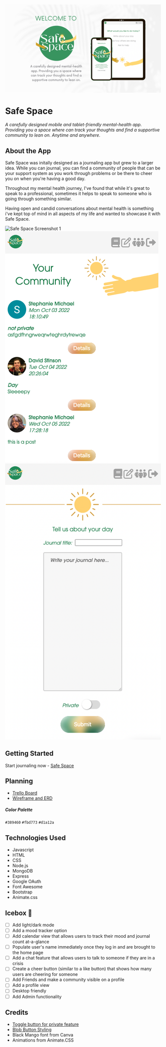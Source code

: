 ![mockup](https://github.com/smichaelonline/safe-space/blob/main/public/assets/safe-space-mockup.png)

# Safe Space 
*A carefully designed mobile and tablet-friendly mental-health app. Providing you a space where can track your thoughts and find a supportive community to lean on. Anytime and anywhere.*

## About the App 

Safe Space was initally designed as a journaling app but grew to a larger idea. While you can journal, you can find a community of people that can be your support system as you work through problems or be there to cheer you on when you're having a good day. 

Throughout my mental health journey, I've found that while it's great to speak to a professional, sometimes it helps to speak to someone who is going through something similar. 

Having open and candid conversations about mental health is something i've kept top of mind in all aspects of my life and wanted to showcase it with Safe Space. 

![Safe Space Screenshot 1](https://github.com/smichaelonline/safe-space/blob/main/public/assets/screenshot-3.png=250x250)
![Safe Space Screenshot 2](https://github.com/smichaelonline/safe-space/blob/main/public/assets/screenshot-2.png)
![Safe Space Screenshot 3](https://github.com/smichaelonline/safe-space/blob/main/public/assets/screenshot-1.png)

## Getting Started 
Start journaling now - [Safe Space](https://safe-space-journal-and-community.fly.dev/)

## Planning 
- [Trello Board](https://trello.com/invite/b/sJSXYzy5/41f1fabb8843138b6316bc38a48dc1ea/safe-space)
- [Wireframe and ERD](https://whimsical.com/safe-space-W1YXcz2jxqdnxKpzkzvd39)

##### Color Palette 
`#389460`
`#fbd773`
`#d1a12a`

## Technologies Used 
- Javascript 
- HTML
- CSS
- Node.js
- MongoDB
- Express
- Google OAuth
- Font Awesome
- Bootstrap
- Animate.css

## Icebox 🧊
- [ ] Add light/dark mode
- [ ] Add a mood tracker option 
- [ ] Add calendar view that allows users to track their mood and journal count at-a-glance
- [ ] Populate user's name immediately once they log in and are brought to the home page 
- [ ] Add a chat feature that allows users to talk to someone if they are in a crisis
- [ ] Create a cheer button (similar to a like button) that shows how many users are cheering for someone
- [ ] Add Friends and make a community visible on a profile 
- [ ] Add a profile view
- [ ] Desktop friendly 
- [ ] Add Admin functionality 

## Credits
- [Toggle button for private feature](https://codeconvey.com/convert-checkbox-to-toggle-button-css/)
- [Blob Button Styling](https://uiverse.io/detail/adamgiebl/soft-gecko-85)
- Black Mango font from Canva
- Animations from Animate.CSS 

